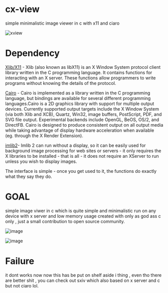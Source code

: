 # cx-view
simple minimalistic image viewer in c with x11 and ciaro

![xview](https://user-images.githubusercontent.com/104635627/165965887-d459c7ad-a886-4dc6-90e5-9316dee7b49a.jpg)

# Dependency 
[Xlib/X11](x.org) - Xlib (also known as libX11) is an X Window System protocol client library written in the C programming language. It contains functions for interacting with an X server. These functions allow programmers to write programs without knowing the details of the protocol.

[Cairo](cairographics.org) - Cairo is implemented as a library written in the C programming language, but bindings are available for several different programming languages.Cairo is a 2D graphics library with support for multiple output devices. Currently supported output targets include the X Window System (via both Xlib and XCB), Quartz, Win32, image buffers, PostScript, PDF, and SVG file output. Experimental backends include OpenGL, BeOS, OS/2, and DirectFB.
Cairo is designed to produce consistent output on all output media while taking advantage of display hardware acceleration when available (eg. through the X Render Extension).

[imlib2](https://docs.enlightenment.org/api/imlib2/html/)- Imlib 2 can run without a display, so it can be easily used for background image processing for web sites or servers - it only requires the X libraries to be installed - that is all - it does not require an XServer to run unless you wish to display images.

The interface is simple - once you get used to it, the functions do exactly what they say they do.

# GOAL 
 simple image viwer in c which is quite simple and minimalistic run on any device with x server and low memory usage created with only as god ass c only ,
 just a small contribution to open source community. 

![image](https://user-images.githubusercontent.com/104635627/165967833-12c285d6-da62-4a41-b4ac-f51126979948.png)

![image](https://user-images.githubusercontent.com/104635627/165967978-3f0311a9-ebca-458c-af9b-2bc415bb657d.png)

# Failure
it dont works now now this has be put on shelf aside i thing , even tho there are better shit , you can check out sxiv which also based on x server and c but not ciaro lol. 
